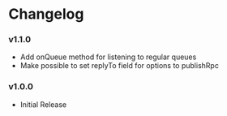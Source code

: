 # Changelog

### v1.1.0

* Add onQueue method for listening to regular queues
* Make possible to set replyTo field for options to publishRpc

### v1.0.0

* Initial Release
